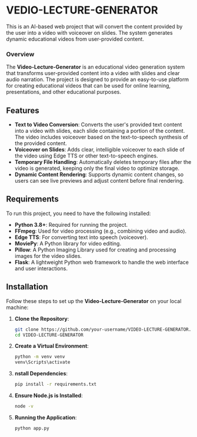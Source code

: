 # VEDIO-LECTURE-GENERATOR

This is an AI-based web project that will convert the content provided by the user into a video with voiceover on slides. The system generates dynamic educational videos from user-provided content.

### **Overview**

The **Video-Lecture-Generator** is an educational video generation system that transforms user-provided content into a video with slides and clear audio narration. The project is designed to provide an easy-to-use platform for creating educational videos that can be used for online learning, presentations, and other educational purposes.

## Features

- **Text to Video Conversion**: Converts the user's provided text content into a video with slides, each slide containing a portion of the content. The video includes voiceover based on the text-to-speech synthesis of the provided content.
- **Voiceover on Slides**: Adds clear, intelligible voiceover to each slide of the video using Edge TTS or other text-to-speech engines.
- **Temporary File Handling**: Automatically deletes temporary files after the video is generated, keeping only the final video to optimize storage.
- **Dynamic Content Rendering**: Supports dynamic content changes, so users can see live previews and adjust content before final rendering.

## Requirements

To run this project, you need to have the following installed:

- **Python 3.8+**: Required for running the project.
- **FFmpeg**: Used for video processing (e.g., combining video and audio).
- **Edge TTS**: For converting text into speech (voiceover).
- **MoviePy**: A Python library for video editing.
- **Pillow**: A Python Imaging Library used for creating and processing images for the video slides.
- **Flask**: A lightweight Python web framework to handle the web interface and user interactions.

## Installation

Follow these steps to set up the **Video-Lecture-Generator** on your local machine:

1. **Clone the Repository**:
   ```bash
   git clone https://github.com/your-username/VIDEO-LECTURE-GENERATOR.git
   cd VIDEO-LECTURE-GENERATOR

2. **Create a Virtual Environment**:
   ```bash
   python -m venv venv
   venv\Scripts\activate

3. **nstall Dependencies**:
   ```bash
   pip install -r requirements.txt

4. **Ensure Node.js is Installed**:
   ```bash
   node -v

5. **Running the Application**:
   ```bash
   python app.py
